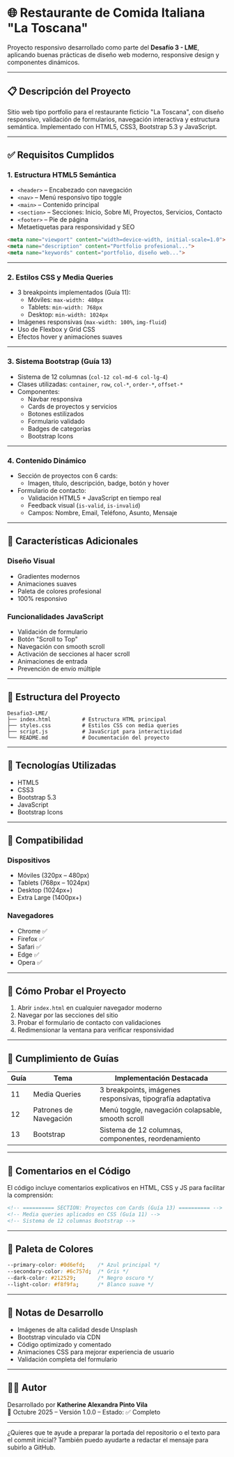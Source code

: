 # 🌐 Restaurante de Comida Italiana "La Toscana"

Proyecto responsivo desarrollado como parte del **Desafío 3 - LME**, aplicando buenas prácticas de diseño web moderno, responsive design y componentes dinámicos.

---

## 📋 Descripción del Proyecto

Sitio web tipo portfolio para el restaurante ficticio "La Toscana", con diseño responsivo, validación de formularios, navegación interactiva y estructura semántica. Implementado con HTML5, CSS3, Bootstrap 5.3 y JavaScript.

---

## ✅ Requisitos Cumplidos

### 1. Estructura HTML5 Semántica

- `<header>` – Encabezado con navegación
- `<nav>` – Menú responsivo tipo toggle
- `<main>` – Contenido principal
- `<section>` – Secciones: Inicio, Sobre Mí, Proyectos, Servicios, Contacto
- `<footer>` – Pie de página
- Metaetiquetas para responsividad y SEO

```html
<meta name="viewport" content="width=device-width, initial-scale=1.0">
<meta name="description" content="Portfolio profesional...">
<meta name="keywords" content="portfolio, diseño web...">
```

---

### 2. Estilos CSS y Media Queries

- 3 breakpoints implementados (Guía 11):
  - Móviles: `max-width: 480px`
  - Tablets: `min-width: 768px`
  - Desktop: `min-width: 1024px`
- Imágenes responsivas (`max-width: 100%`, `img-fluid`)
- Uso de Flexbox y Grid CSS
- Efectos hover y animaciones suaves

---

### 3. Sistema Bootstrap (Guía 13)

- Sistema de 12 columnas (`col-12 col-md-6 col-lg-4`)
- Clases utilizadas: `container`, `row`, `col-*`, `order-*`, `offset-*`
- Componentes:
  - Navbar responsiva
  - Cards de proyectos y servicios
  - Botones estilizados
  - Formulario validado
  - Badges de categorías
  - Bootstrap Icons

---

### 4. Contenido Dinámico

- Sección de proyectos con 6 cards:
  - Imagen, título, descripción, badge, botón y hover
- Formulario de contacto:
  - Validación HTML5 + JavaScript en tiempo real
  - Feedback visual (`is-valid`, `is-invalid`)
  - Campos: Nombre, Email, Teléfono, Asunto, Mensaje

---

## 🎨 Características Adicionales

### Diseño Visual

- Gradientes modernos
- Animaciones suaves
- Paleta de colores profesional
- 100% responsivo

### Funcionalidades JavaScript

- Validación de formulario
- Botón "Scroll to Top"
- Navegación con smooth scroll
- Activación de secciones al hacer scroll
- Animaciones de entrada
- Prevención de envío múltiple

---

## 📁 Estructura del Proyecto

```
Desafio3-LME/
├── index.html          # Estructura HTML principal
├── styles.css          # Estilos CSS con media queries
├── script.js           # JavaScript para interactividad
└── README.md           # Documentación del proyecto
```

---

## 🚀 Tecnologías Utilizadas

- HTML5
- CSS3
- Bootstrap 5.3
- JavaScript
- Bootstrap Icons

---

## 📱 Compatibilidad

### Dispositivos

- Móviles (320px – 480px)
- Tablets (768px – 1024px)
- Desktop (1024px+)
- Extra Large (1400px+)

### Navegadores

- Chrome ✅
- Firefox ✅
- Safari ✅
- Edge ✅
- Opera ✅

---

## 🧪 Cómo Probar el Proyecto

1. Abrir `index.html` en cualquier navegador moderno
2. Navegar por las secciones del sitio
3. Probar el formulario de contacto con validaciones
4. Redimensionar la ventana para verificar responsividad

---

## 📘 Cumplimiento de Guías

| Guía | Tema                  | Implementación Destacada                      |
|------|-----------------------|-----------------------------------------------|
| 11   | Media Queries         | 3 breakpoints, imágenes responsivas, tipografía adaptativa |
| 12   | Patrones de Navegación| Menú toggle, navegación colapsable, smooth scroll |
| 13   | Bootstrap             | Sistema de 12 columnas, componentes, reordenamiento |

---

## 💬 Comentarios en el Código

El código incluye comentarios explicativos en HTML, CSS y JS para facilitar la comprensión:

```html
<!-- ========== SECTION: Proyectos con Cards (Guía 13) ========== -->
<!-- Media queries aplicados en CSS (Guía 11) -->
<!-- Sistema de 12 columnas Bootstrap -->
```

---

## 🎨 Paleta de Colores

```css
--primary-color: #0d6efd;    /* Azul principal */
--secondary-color: #6c757d;  /* Gris */
--dark-color: #212529;       /* Negro oscuro */
--light-color: #f8f9fa;      /* Blanco suave */
```

---

## 📝 Notas de Desarrollo

- Imágenes de alta calidad desde Unsplash
- Bootstrap vinculado vía CDN
- Código optimizado y comentado
- Animaciones CSS para mejorar experiencia de usuario
- Validación completa del formulario

---

## 👩‍💻 Autor

Desarrollado por **Katherine Alexandra Pinto Vila**  
📅 Octubre 2025 – Versión 1.0.0 – Estado: ✅ Completo

---

¿Quieres que te ayude a preparar la portada del repositorio o el texto para el commit inicial? También puedo ayudarte a redactar el mensaje para subirlo a GitHub.
